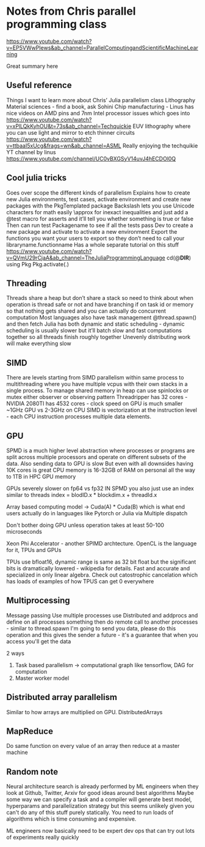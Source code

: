 # Notes from Chris parallel programming class
https://www.youtube.com/watch?v=EP5VWwPIews&ab_channel=ParallelComputingandScientificMachineLearning

Great summary here

## Useful reference

Things I want to learn more about
Chris’ Julia parallelism class
Lithography
Material sciences - find a book, ask Sohini
Chip manufacturing - Linus has nice videos on AMD pins and 7nm Intel processor issues which goes into  https://www.youtube.com/watch?v=xPlLQkKyhOU&t=73s&ab_channel=Techquickie 
EUV lithography where you can use light and mirror to etch thinner circuits https://www.youtube.com/watch?v=ttbaaI5xUcg&frags=wn&ab_channel=ASML
Really enjoying the techquikie YT channel by linus https://www.youtube.com/channel/UC0vBXGSyV14uvJ4hECDOl0Q 

## Cool julia tricks

Goes over scope the different kinds of parallelism
Explains how to create new Julia environments, test cases, activate environment and create new packages with the PkgTemplated package
Backslash lets you use Unicode characters for math easily \approx for inexact inequalities and just add a @test macro for asserts and it’ll tell you whether something is true or false
Then can run test Packagename to see if all the tests pass
Dev to create a new package and activate to activate a new environment
Export the functions you want your users to export so they don’t need to call your libraryname.functionname
Has a whole separate tutorial on this stuff https://www.youtube.com/watch?v=QVmU29rCjaA&ab_channel=TheJuliaProgrammingLanguage
cd(@__DIR__) using Pkg Pkg.activate(.)

## Threading

Threads share a heap but don’t share a stack so need to think about when operation is thread safe or not and have branching if on task id or memory so that nothing gets shared and you can actually do concurrent computation
Most languages also have task management @thread.spawn() and then fetch
Julia has both dynamic and static scheduling - dynamic scheduling is usually slower but it’ll batch slow and fast computations together so all threads finish roughly together
Unevenly distributing work will make everything slow

## SIMD

There are levels starting from SIMD parallelism within same process to multithreading where you have multiple vcpus with their own stacks in a single process. To manage shared memory in heap can use spinlocks or mutex either observer or observing pattern
Threadripper has 32 cores - NVIDIA 2080TI has 4532 cores - clock speed on GPU is much smaller ~1GHz GPU vs 2-3GHz on CPU
SIMD is vectorization at the instruction level - each CPU instruction processes multiple data elements.


## GPU

SPMD is a much higher level abstraction where processes or programs are split across multiple processors and operate on different subsets of the data.
Also sending data to GPU is slow
But even with all downsides having 10K cores is great
CPU memory is 16-32GB of RAM on personal all the way to 1TB in HPC 
GPU memory 

GPUs severely slower on fp64 vs fp32
IN SPMD you also just use an index similar to threads index = blodID.x * blockdim.x + threadId.x

Array based computing model -> Cuda(A) * Cuda(B) which is what end users actually do in languages like Pytorch or Julia via Multiple dispatch

Don't bother doing GPU unless operation takes at least 50-100 microseconds

Xeon Phi Accelerator - another SPIMD archtecture. OpenCL is the language for it, TPUs and GPUs

TPUs use bfloat16, dynamic range is same as 32 bit float but the significant bits is dramatically lowered - wikipedia for details. Fast and accurate and specialized in only linear algebra. Check out catostrophic cancelation which has loads of examples of how TPUS can get 0 everywhere

## Multiprocessing

Message passing
Use multiple processes
use Distributed and addprocs and define on all processes something then do remote call to another processes - similar to thread.spawn
I'm going to send you data, please do this operation and this gives the sender a future - it's a guarantee that when you access you'll get the data

2 ways
1. Task based parallelism -> computational graph like tensorflow, DAG for computation
2. Master worker model

## Distributed array parallelism
Similar to how arrays are multiplied on GPU. DistributedArrays

## MapReduce
Do same function on every value of an array then reduce at a master machine


## Random note
Neural architecture search is already performed by ML engineers when they look at Github, Twitter, Arxiv for good ideas around best algorithms
Maybe some way we can specify a task and a compiler will generate best model, hyperparams and parallelization strategy but this seems unlikely given you can't do any of this stuff purely statically. You need to run loads of algorithms which is time consuming and expensive.

ML engineers now basically need to be expert dev ops that can try out lots of experiments really quickly